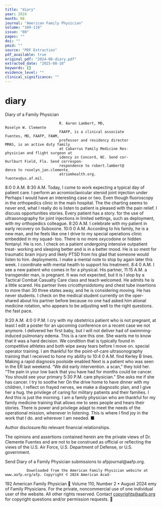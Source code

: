 ```yaml
---
title: "diary"
year: 2024
month: 08
journal: "American Family Physician"
volume: "109-110"
issue: "08"
pages: ""
doi: ""
pmid: ""
source: "PDF Extraction"
pdf_available: true
original_pdf: "2024-08-diary.pdf"
extracted_date: "2025-08-10"
keywords: []
evidence_level: ""
clinical_significance: ""
---
```


# diary

Diary of a Family Physician


                             R. Aaron Lambert, MD,                                                     Roselyn W. Clemente
                             FAAFP, is a clinical associate                                            Fuentes, MD, FAAFP, FAWM,
                             professor and residency director                                          MMAS, is an active duty family
                             at Cabarrus Family Medicine Res-                                          physician and flight surgeon at
                             idency in Concord, NC. Send cor-                                          Hurlburt Field, Fla. Send correspon-
                             respondence to robert.lambert@​                                           dence to roselyn_jan.clemente_
                             atriumhealth.org.                                                         fuentes@​us.af.mil.


8:​0 0 A.M.                                                              8:​30 A.M.
Today, I come to work expecting a typical day of patient care.           I perform an acromioclavicular steroid joint injection under
Perhaps I would have an interesting case or two. Even though             fluoroscopy in the orthopedics clinic in the main hospital. The
the charting seems to never end, what I really do is listen to           patient is pleased with the pain relief. I discuss opportunities
stories. Every patient has a story.                                      for the use of ultrasonography for joint injections in limited
                                                                         settings, such as deployment, with my orthopedics colleague.
8:​20 A.M.
I celebrate with my patient in early recovery on Suboxone.               10:​0 0 A.M.
According to his family, he is a new man, and he feels like one          I drive to my special operations clinic embedded in my squad-
too. There is no more oxycodone or hidden fentanyl. He is                ron. I check on a patient undergoing intensive outpatient treat-
working and sleeping better and is in a better mood. He is so            ment for traumatic brain injury and likely PTSD from his
glad that someone would listen to him.                                   deployments. I make a mental note to stop by again later this
                                                                         week. I coordinate with mental health to support his treatment.
8:​4 0 A.M.
I see a new patient who comes in for a physical. His partner,            11:​15 A.M.
a transgender man, is pregnant. It was not expected, but it is           I stop by a Tactical Combat Casualty Care class and teach
welcomed. He admits he is a little scared. His partner lives             cricothyroidotomy and chest tube insertions to more than 30
three states away, and he is considering moving. He has never            students. I check on the medical student currently on the oper-
shared about his partner before because no one had asked him             ational medicine rotation, who appears to be adjusting well to
the right questions.                                                     the fast pace.

9:​20 A.M.                                                               4:​0 0 P.M.
I cry with my obstetrics patient who is not pregnant, at least           I edit a poster for an upcoming conference on a recent case we
not anymore. I delivered her first baby, but I will not deliver          had of swimming-induced pulmonary edema. This is a rare
this one. She wants me to know that it was a hard decision. We           condition that is typically found in competitive athletes and
both wipe away tears before I move on.                                   special operator training. I am thankful for the point-of-care
                                                                         ultrasonography training that I received to hone my ability to
10:​4 0 A.M.                                                             find Kerley B lines. Making a rapid diagnosis poolside enabled
Next is a patient who was seen in the ER last weekend. “We did           early intervention.
a scan,” they told her. “The pain in your low back that you have
had for months could be cancer. You should see your primary              5:​30 P.M.
care physician.” She asks me if she has cancer. I try to soothe her      On the drive home to have dinner with my children, I reflect on
frayed nerves, we make a diagnostic plan, and I give her a hug.          the privilege of caring for military patients and their families. I
   And this is just the morning. I am a family physician who             am thankful for my family medicine training that allows me to
sees people and hears their stories. There is power and privilege        adapt to meet the needs of the operational mission, whenever
in listening. This is where I find joy in the work that I do.            and wherever I am needed. ■


   Author disclosure:​No relevant financial relationships.

   The opinions and assertions contained herein are the private views of Dr. Clemente Fuentes and are not to be construed as
   official or reflecting the views of the U.S. Air Force, U.S. Department of Defense, or U.S. government.

   Send Diary of a Family Physician submissions to afpjournal@​aafp.org.



              Downloaded from the American Family Physician website at www.aafp.org/afp. Copyright © 2024 American Acad-
192 American Family Physician	                                                                             Volume 110, Number 2 • August 2024
               emy of Family Physicians. For the private, noncommercial use of one individual user of the website. All other rights
                           reserved. Contact copyrights@aafp.org for copyright questions and/or permission requests.
